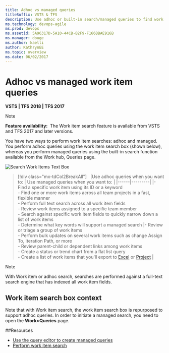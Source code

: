 ```yaml
---
title: Adhoc vs managed queries
titleSuffix: VSTS & TFS
description: Use adhoc or built-in search/managed queries to find work items in Visual Studio Team Services & Team Foundation Server 
ms.technology: devops-agile
ms.prod: devops
ms.assetid: 5A96317D-5A10-44CB-B2F9-F166BBAE916B
ms.manager: douge
ms.author: kaelliauthor: KathrynEE
ms.topic: overview
ms.date: 06/02/2017  
---
```


# Adhoc vs managed work item queries

<b>VSTS | TFS 2018 | TFS 2017</b> 


> [!NOTE]    
>**Feature availability:**&#160;&#160;The Work item search feature is available from VSTS and TFS 2017 and later versions.     

You have two ways to perform work item searches: adhoc and managed. You perform adhoc queries using the work item search box (shown below), whereas you perform managed queries using the built-in search function available from the Work hub, Queries page.  

![Search Work Items Text Box](_img/using-queries-search-box-ts.png)

> [!div class="mx-tdCol2BreakAll"]  
> |Use adhoc queries when you want to: | Use managed queries when you want to: |
> |------|---------|
> |- Find a specific work item using its ID or a keyword <br/>- Find one or more work items across all team projects in a fast, flexible manner<br/>- Perform full text search across all work item fields<br/>- Review work items assigned to a specific team member<br/>- Search against specific work item fields to quickly narrow down a list of work items<br/>- Determine what key words will support a managed search |- Review or triage a group of work items<br/>- Perform bulk updates on several work items such as change Assign To, Iteration Path, or more<br/>- Review parent-child or dependent links among work items<br/>- Create a status or trend chart from a flat list query<br/>- Create a list of work items that you'll export to [Excel](../backlogs/office/bulk-add-modify-work-items-excel.md) or [Project](../backlogs/office/create-your-backlog-tasks-using-project.md) |

> [!NOTE]    
>With Work item or adhoc search, searches are performed against a full-text search engine that has indexed all work item fields.  


## Work item search box context 
Note that with  Work item search, the work item search box is repurposed to support adhoc queries. In order to initiate a managed search, you need to open the **Work>Queries** page. 


##Resources 

- [Use the query editor to create managed queries](using-queries.md)
- [Perform work item search](../../search/workitem/work-item-search.md)
 